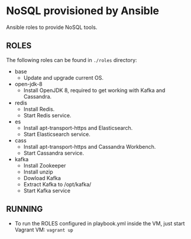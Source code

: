 # NoSQL provisioned by Ansible
Ansible roles to provide NoSQL tools.
## ROLES
The following roles can be found in `./roles` directory:
- base
    - Update and upgrade current OS.
- open-jdk-8
    - Install OpenJDK 8, required to get working with Kafka and Cassandra.
- redis
    - Install Redis.
    - Start Redis service.
- es
    - Install apt-transport-https and Elasticsearch.
    - Start Elasticsearch service.  
- cass
    - Install apt-transport-https and Cassandra Workbench.
    - Start Cassandra service.
- kafka
    - Install Zookeeper
    - Install unzip
    - Dowload Kafka
    - Extract Kafka to /opt/kafka/
    - Start Kafka service
## RUNNING
 - To run the ROLES configured in playbook.yml inside the VM, just start Vagrant VM: `vagrant up`
